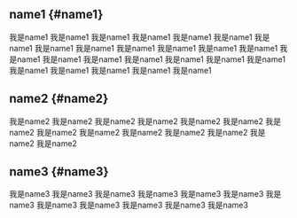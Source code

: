 ## name1 {#name1}
我是name1
我是name1
我是name1
我是name1
我是name1
我是name1
我是name1
我是name1
我是name1
我是name1
我是name1
我是name1
我是name1
我是name1
我是name1
我是name1
我是name1
我是name1
我是name1
我是name1
我是name1
我是name1
我是name1
我是name1
我是name1

## name2 {#name2}
我是name2
我是name2
我是name2
我是name2
我是name2
我是name2
我是name2
我是name2
我是name2
我是name2
我是name2
我是name2
我是name2
我是name2


## name3 {#name3}
我是name3
我是name3
我是name3
我是name3
我是name3
我是name3
我是name3
我是name3
我是name3
我是name3
我是name3
我是name3
